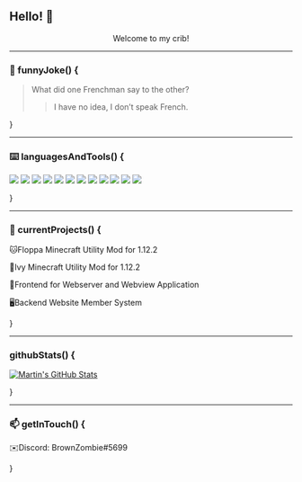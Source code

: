 ## Hello! 👋

<div align="center"> Welcome to my crib! </div>

---
### :rofl: funnyJoke() {

> What did one Frenchman say to the other?
>> I have no idea, I don’t speak French.

}

---
### :keyboard: languagesAndTools() {

![](https://img.shields.io/badge/OS-Linux-informational?style=flat&logo=linux&logoColor=white&color=2bbc8a)
![](https://img.shields.io/badge/Editor-IntelliJ_IDEA-informational?style=flat&logo=intellij-idea&logoColor=white&color=2bbc8a)
![](https://img.shields.io/badge/Editor-VS_Code-informational?style=flat&logo=visualstudio&logoColor=white&color=2bbc8a)
![](https://img.shields.io/badge/Code-Java-informational?style=flat&logo=java&logoColor=white&color=2bbc8a)
![](https://img.shields.io/badge/Code-C-informational?style=flat&logo=c&logoColor=white&color=2bbc8a)
![](https://img.shields.io/badge/Code-Python-informational?style=flat&logo=python&logoColor=white&color=2bbc8a)
![](https://img.shields.io/badge/Code-JavaScript-informational?style=flat&logo=javascript&logoColor=white&color=2bbc8a)
![](https://img.shields.io/badge/Code-React-informational?style=flat&logo=react&logoColor=white&color=2bbc8a)
![](https://img.shields.io/badge/Code-HTML5-informational?style=flat&logo=html5&logoColor=white&color=2bbc8a)
![](https://img.shields.io/badge/Code-CSS-informational?style=flat&logo=css3&logoColor=white&color=2bbc8a)
![](https://img.shields.io/badge/Tool-NPM-informational?style=flat&logo=npm&logoColor=white&color=2bbc8a)
![](https://img.shields.io/badge/Tool-git-informational?style=flat&logo=git&logoColor=white&color=2bbc8a)

}
 
---
### :eyes: currentProjects() {

🐱Floppa Minecraft Utility Mod for 1.12.2 

🌱Ivy Minecraft Utility Mod for 1.12.2 

💾Frontend for Webserver and Webview Application

🖥️Backend Website Member System

} 

---
### githubStats() {

<a href="https://github.com/BrownZombie">
  <img align="center" src="https://github-readme-stats.vercel.app/api?username=BrownZombie&show_icons=true&line_height=27&count_private=true&title_color=ffffff&text_color=c9cacc&icon_color=2bbc8a&bg_color=1d1f21" alt="Martin's GitHub Stats" />
</a>

}

---
### 📫 getInTouch() {

✉️Discord: BrownZombie#5699

}
